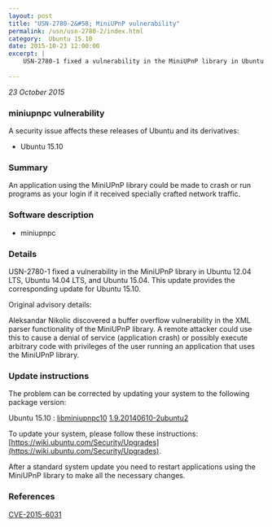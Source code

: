 ```yaml
---
layout: post
title: "USN-2780-2&#58; MiniUPnP vulnerability"
permalink: /usn/usn-2780-2/index.html
category:  Ubuntu 15.10
date: 2015-10-23 12:00:00
excerpt: |
    USN-2780-1 fixed a vulnerability in the MiniUPnP library in Ubuntu 12.04 LTS, Ubuntu 14.04 LTS, and Ubuntu 15.04. This update provides the corresponding update for Ubuntu 15.10.
    
--- 
```

 
 

*23 October 2015*

### miniupnpc vulnerability

A security issue affects these releases of Ubuntu and its derivatives:

* Ubuntu 15.10

### Summary

An application using the MiniUPnP library could be made to crash or run programs as your login if it received specially crafted network traffic.

### Software description

* miniupnpc 

### Details

USN-2780-1 fixed a vulnerability in the MiniUPnP library in Ubuntu 12.04 LTS, Ubuntu 14.04 LTS, and Ubuntu 15.04. This update provides the corresponding update for Ubuntu 15.10.

Original advisory details:

 Aleksandar Nikolic discovered a buffer overflow vulnerability in the XML parser functionality of the MiniUPnP library. A remote attacker could use this to cause a denial of service (application crash) or possibly execute arbitrary code with privileges of the user running an application that uses the MiniUPnP library. 

### Update instructions

The problem can be corrected by updating your system to the following package version:

Ubuntu 15.10
 : [libminiupnpc10](https://launchpad.net/ubuntu/+source/miniupnpc) <span> [1.9.20140610-2ubuntu2](https://launchpad.net/ubuntu/+source/miniupnpc/1.9.20140610-2ubuntu2) </span> 

To update your system, please follow these instructions: [https://wiki.ubuntu.com/Security/Upgrades](https://wiki.ubuntu.com/Security/Upgrades).

After a standard system update you need to restart applications using the MiniUPnP library to make all the necessary changes. 

### References

 
 [CVE-2015-6031](http://people.ubuntu.com/~ubuntu-security/cve/CVE-2015-6031)
 

